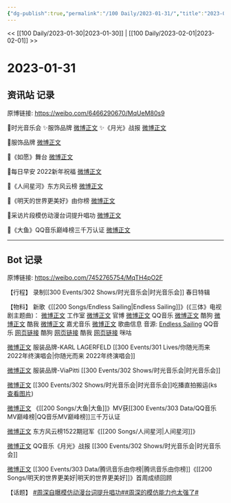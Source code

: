 ```yaml
---
{"dg-publish":true,"permalink":"/100 Daily/2023-01-31/","title":"2023-01-31","created":"2023-02-01T15:21:54.000+08:00","updated":"2023-04-11T14:46:32.153+08:00"}
---
```



<< [[100 Daily/2023-01-30\|2023-01-30]] | [[100 Daily/2023-02-01\|2023-02-01]] >>

# 2023-01-31

## 资讯站 记录

原博链接: https://weibo.com/6466290670/MqUeM80s9

🌟时光音乐会
✨服饰品牌 [微博正文](https://m.weibo.cn/6466290670/4863999407819908)
✨《月光》战报 [微博正文](https://m.weibo.cn/6466290670/4864071512625410)

🌟服饰品牌 [微博正文](https://m.weibo.cn/6466290670/4864072640105841)

🌟《如愿》舞台 [微博正文](https://m.weibo.cn/6466290670/4863946904045999)

🌟每日早安
2022新年祝福 [微博正文](https://m.weibo.cn/6466290670/4863895867490611)

🌟《人间星河》东方风云榜 [微博正文](https://m.weibo.cn/6466290670/4863995103939401)

🌟《明天的世界更美好》由你榜 [微博正文](https://m.weibo.cn/6466290670/4864078042374836)

🌟采访片段模仿动漫台词提升唱功 [微博正文](https://m.weibo.cn/6466290670/4863994613997078)

🌟《大鱼》QQ音乐巅峰榜三千万认证 [微博正文](https://m.weibo.cn/6466290670/4863994370986828)

---
## Bot 记录

原博链接: https://weibo.com/7452765754/MqTH4pO2F

【行程】
录制[[300 Events/302 Shows/时光音乐会\|时光音乐会]] 春日特辑

【物料】
新歌《[[200 Songs/Endless Sailing\|Endless Sailing]]》(《三体》电视剧主题曲)：
[微博正文](https://m.weibo.cn/7478855230/4863760818504328) 工作室
[微博正文](https://m.weibo.cn/7470196136/4863760810384118) 官博
[微博正文](https://m.weibo.cn/2169129705/4863760806709861) QQ音乐
[微博正文](https://m.weibo.cn/1665103091/4863761640595347) 酷狗
[微博正文](https://m.weibo.cn/1738434147/4863760818241989) 酷我
[微博正文](https://m.weibo.cn/7290756392/4863896730994024) 嘉尤音乐
[微博正文](https://m.weibo.cn/6466290670/4863766766816570) 歌曲信息
音源:
[Endless Sailing](https://weibo.cn/sinaurl?u=https%3A%2F%2Fi.y.qq.com%2Fv8%2Fplaysong.html%3Fsongid%3D392540369%26source%3Dyqq%26ADTAG%3Dhz_wb_sf%26channelId%3D10081987) QQ音乐
[网页链接](https://weibo.cn/sinaurl?u=https%3A%2F%2Ft4.kugou.com%2Fsong.html%3Fid%3D9Enub6cB7V3) 酷狗
[网页链接](https://weibo.cn/sinaurl?u=http%3A%2F%2Fm.kuwo.cn%2Fnewh5app%2Fplay_detail%2F259291106) 酷我
[网页链接](https://weibo.cn/sinaurl?u=https%3A%2F%2Fh5.nf.migu.cn%2Fapp%2Fv4%2Fp%2Fshare%2Fsong%2Findex.html%3Fid%3D600919000008872305) 咪咕

[微博正文](https://m.weibo.cn/2649395611/4864021989431610) 服装品牌-KARL LAGERFELD [[300 Events/301 Lives/你随光而来 2022年终演唱会\|你随光而来 2022年终演唱会]]

[微博正文](https://m.weibo.cn/7570877447/4863266462108119) 服装品牌-ViaPitti [[300 Events/302 Shows/时光音乐会\|时光音乐会]]

[微博正文](https://m.weibo.cn/7495641082/4864040301759500) [[300 Events/302 Shows/时光音乐会\|时光音乐会]]吃播直拍搬运(ks [查看图片](https://wx4.sinaimg.cn/large/0088n2Pggy1han804xb7cj30u01hdgpg.jpg))

[微博正文](https://m.weibo.cn/2169129705/4863986027726739) 《[[200 Songs/大鱼\|大鱼]]》MV获[[300 Events/303 Data/QQ音乐MV巅峰榜\|QQ音乐MV巅峰榜]]三千万认证

[微博正文](https://m.weibo.cn/7779932378/4863982223232774) 东方风云榜1522期冠军《[[200 Songs/人间星河\|人间星河]]》

[微博正文](https://m.weibo.cn/2169129705/4864040137919580) QQ音乐《月光》战报 [[300 Events/302 Shows/时光音乐会\|时光音乐会]]

[微博正文](https://m.weibo.cn/6733257358/4864069792699748) [[300 Events/303 Data/腾讯音乐由你榜\|腾讯音乐由你榜]]《[[200 Songs/明天的世界更美好\|明天的世界更美好]]》首周成绩回顾

【话题】
[#周深自曝模仿动漫台词提升唱功#](https://s.weibo.com/weibo?q=%23%E5%91%A8%E6%B7%B1%E8%87%AA%E6%9B%9D%E6%A8%A1%E4%BB%BF%E5%8A%A8%E6%BC%AB%E5%8F%B0%E8%AF%8D%E6%8F%90%E5%8D%87%E5%94%B1%E5%8A%9F%23)[#周深的模仿能力也太强了#](https://s.weibo.com/weibo?q=%23%E5%91%A8%E6%B7%B1%E7%9A%84%E6%A8%A1%E4%BB%BF%E8%83%BD%E5%8A%9B%E4%B9%9F%E5%A4%AA%E5%BC%BA%E4%BA%86%23)
